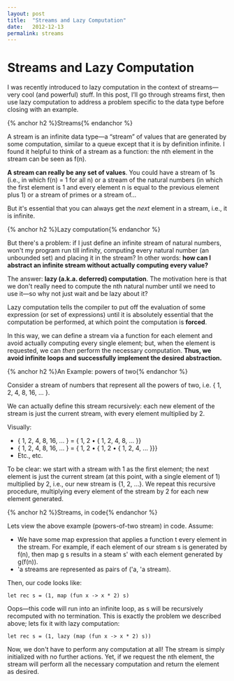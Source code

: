 ```yaml
---
layout: post
title:  "Streams and Lazy Computation"
date:   2012-12-13
permalink: streams
---
```


# Streams and Lazy Computation

I was recently introduced to lazy computation in the context of streams—very cool (and powerful) stuff. In this post, I&#8217;ll go through streams first, then use lazy computation to address a problem specific to the data type before closing with an example.

{% anchor h2 %}Streams{% endanchor %}

A stream is an infinite data type—a “stream” of values that are generated by some computation, similar to a queue except that it is by definition infinite. I found it helpful to think of a stream as a function: the nth element in the stream can be seen as f(n).

**A stream can really be any set of values**. You could have a stream of 1s (i.e., in which f(n) = 1 for all n) or a stream of the natural numbers (in which the first element is 1 and every element n is equal to the previous element plus 1) or a stream of primes or a stream of…

But it's essential that you can always get the _next_ element in a stream, i.e., it is infinite.

{% anchor h2 %}Lazy computation{% endanchor %}

But there's a problem: if I just define an infinite stream of natural numbers, won't my program run till infinity, computing every natural number (an unbounded set) and placing it in the stream? In other words: **how can I abstract an infinite stream without actually computing every value?**

The answer: **lazy (a.k.a. deferred) computation**. The motivation here is that we don't really need to compute the nth natural number until we need to use it—so why not just wait and be lazy about it?

Lazy computation tells the compiler to put off the evaluation of some expression (or set of expressions) until it is absolutely essential that the computation be performed, at which point the computation is **forced**.

In this way, we can define a stream via a function for each element and avoid actually computing every single element; but, when the element is requested, we can _then_ perform the necessary computation. **Thus, we avoid infinite loops and successfully implement the desired abstraction.**

{% anchor h2 %}An Example: powers of two{% endanchor %}

Consider a stream of numbers that represent all the powers of two, i.e. { 1, 2, 4, 8, 16, ... }.

We can actually define this stream recursively: each new element of the stream is just the current stream, with every element multiplied by 2.

Visually:

*   { 1, 2, 4, 8, 16, ... } = { 1, 2 • { 1, 2, 4, 8, ... }}
*   { 1, 2, 4, 8, 16, ... } = { 1, 2 • { 1, 2 • { 1, 2, 4, ... }}}
*   Etc., etc.

To be clear: we start with a stream with 1 as the first element; the next element is just the current stream (at this point, with a single element of 1) multiplied by 2, i.e., our new stream is {1, 2, ...}. We repeat this recursive procedure, multiplying every element of the stream by 2 for each new element generated.

{% anchor h2 %}Streams, in code{% endanchor %}

Lets view the above example (powers-of-two stream) in code. Assume:

*   We have some map expression that applies a function t every element in the stream. For example, if each element of our stream s is generated by f(n), then map g s results in a steam s' with each element generated by g(f(n)).
*   'a streams are represented as pairs of ('a, 'a stream).

Then, our code looks like:

<!--?prettify lang=ml?-->

    let rec s = (1, map (fun x -> x * 2) s)

Oops—this code will run into an infinite loop, as s will be recursively recomputed with no termination. This is exactly the problem we described above; lets fix it with lazy computation:

<!--?prettify lang=ml?-->

    let rec s = (1, lazy (map (fun x -> x * 2) s))

Now, we don't have to perform any computation at all! The stream is simply initialized with no further actions. Yet, if we request the nth element, the stream will perform all the necessary computation and return the element as desired.
